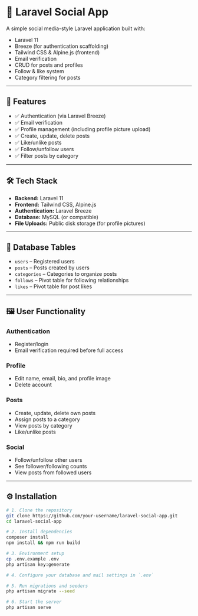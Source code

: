 # 📸 Laravel Social App

A simple social media-style Laravel application built with:

- Laravel 11
- Breeze (for authentication scaffolding)
- Tailwind CSS & Alpine.js (frontend)
- Email verification
- CRUD for posts and profiles
- Follow & like system
- Category filtering for posts

---

## 🚀 Features

- ✅ Authentication (via Laravel Breeze)
- ✅ Email verification
- ✅ Profile management (including profile picture upload)
- ✅ Create, update, delete posts
- ✅ Like/unlike posts
- ✅ Follow/unfollow users
- ✅ Filter posts by category

---

## 🛠️ Tech Stack

- **Backend:** Laravel 11
- **Frontend:** Tailwind CSS, Alpine.js
- **Authentication:** Laravel Breeze
- **Database:** MySQL (or compatible)
- **File Uploads:** Public disk storage (for profile pictures)

---

## 🧱 Database Tables

- `users` – Registered users
- `posts` – Posts created by users
- `categories` – Categories to organize posts
- `follows` – Pivot table for following relationships
- `likes` – Pivot table for post likes

---

## 🖼️ User Functionality

### Authentication
- Register/login
- Email verification required before full access

### Profile
- Edit name, email, bio, and profile image
- Delete account

### Posts
- Create, update, delete own posts
- Assign posts to a category
- View posts by category
- Like/unlike posts

### Social
- Follow/unfollow other users
- See follower/following counts
- View posts from followed users

---

## ⚙️ Installation

```bash
# 1. Clone the repository
git clone https://github.com/your-username/laravel-social-app.git
cd laravel-social-app

# 2. Install dependencies
composer install
npm install && npm run build

# 3. Environment setup
cp .env.example .env
php artisan key:generate

# 4. Configure your database and mail settings in `.env`

# 5. Run migrations and seeders
php artisan migrate --seed

# 6. Start the server
php artisan serve
